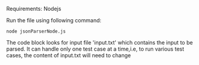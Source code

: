 Requirements:
Nodejs

Run the file using following command:
```
node jsonParserNode.js
```

The code block looks for input file 'input.txt' which contains the input to be parsed.
It can handle only one test case at a time,i.e, to run various test cases, the content of input.txt will need to change

